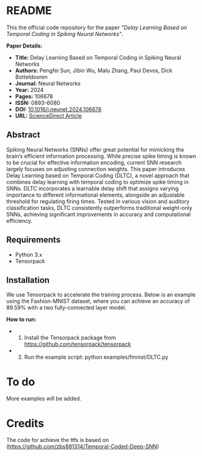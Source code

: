 # README

This the official code repository for the paper *"Delay Learning Based on Temporal Coding in Spiking Neural Networks"*.

**Paper Details:**
- **Title:** Delay Learning Based on Temporal Coding in Spiking Neural Networks
- **Authors:** Pengfei Sun, Jibin Wu, Malu Zhang, Paul Devos, Dick Botteldooren
- **Journal:** Neural Networks
- **Year:** 2024
- **Pages:** 106678
- **ISSN:** 0893-6080
- **DOI:** [10.1016/j.neunet.2024.106678](https://doi.org/10.1016/j.neunet.2024.106678)
- **URL:** [ScienceDirect Article](https://www.sciencedirect.com/science/article/pii/S0893608024006026)

## Abstract
Spiking Neural Networks (SNNs) offer great potential for mimicking the brain’s efficient information processing. While precise spike timing is known to be crucial for effective information encoding, current SNN research largely focuses on adjusting connection weights. This paper introduces Delay Learning based on Temporal Coding (DLTC), a novel approach that combines delay learning with temporal coding to optimize spike timing in SNNs. DLTC incorporates a learnable delay shift that assigns varying importance to different informational elements, alongside an adjustable threshold for regulating firing times. Tested in various vision and auditory classification tasks, DLTC consistently outperforms traditional weight-only SNNs, achieving significant improvements in accuracy and computational efficiency. 


## Requirements
- Python 3.x
- Tensorpack


## Installation

We use Tensorpack to accelerate the training process. Below is an example using the Fashion-MNIST dataset, where you can achieve an accuracy of 89.59% with a two fully-connected layer model.

**How to run:**
- 1. Install the Tensorpack package from https://github.com/tensorpack/tensorpack
- 2. Run the example script:  python examples/fmnist/DLTC.py

# To do #
More examples will be added. 

# Credits # 
The code for achieve the ttfs is based on (https://github.com/zbs881314/Temporal-Coded-Deep-SNN)



